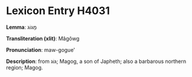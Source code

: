 # Lexicon Entry H4031

**Lemma**: מָגוֹג

**Transliteration (xlit)**: Mâgôwg

**Pronunciation**: maw-gogue'

**Description**:
from גּוֹג; Magog, a son of Japheth; also a barbarous northern region; Magog.
